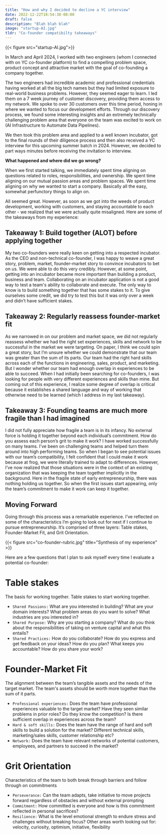 ```yaml
---
title: "How and why I decided to decline a YC interview"
date: 2022-12-22T18:54:38-08:00
draft: false
description: "Blah blah blah"
image: "startup-AI.jpg"
tldr: "Co-founder compatibilty takeaways"
---
```


{{< figure src="startup-AI.jpg">}}

In March and April 2024, I worked with two engineers (whom I connected with on YC co-founder platform) to find a compelling problem space, product concept and attractive market with the goal of co-founding a company together.

The two engineers had incredible academic and professional credentials having worked at all the big tech names but they had limited exposure to real-world business problems. However, they seemed eager to learn. I led them on a 7 week journey of customer discovery, providing them access to my network. We spoke to over 30 customers over this time period, honing in where we wanted to focus our development efforts. Through our discovery process, we found some interesting insights and an extremely technically challenging problem area that everyone on the team was excited to work on (AI Infrastructure to Automate Data Pipelines).

We then took this problem area and applied to a well known incubator, got to the final rounds of their diligence process and then also received a YC interview for this upcoming summer batch in 2024. However, we decided to part ways minutes before receiving the invitation to interview.

**What happened and where did we go wrong?**

When we first started talking, we immediately spent time aligning on questions related to roles, responsibilities, and ownership. We spent time aligning on our mutual passion areas and problem spaces. We spent time aligning on why we wanted to start a company. Basically all the easy, somewhat perfunctory things to align on.

All seemed great. However, as soon as we got into the weeds of product development, working with customers, and staying accountable to each other - we realized that we were actually quite misaligned. Here are some of the takeaways from my experience:
 
## Takeaway 1: Build together (ALOT) before applying together

My two co-founders were really keen on getting into a respected incubator. As the CEO and non-technical co-founder, I was happy to weave a great story, problem, market, founder-market story to convince incubators to bet on us. We were able to do this very credibly. However, at some point, getting into an incubator became more important than building a product, business and team. Collaborating on an incubator application is not a good way to test a team's ability to collaborate and execute. The only way to know is to build something together that has some stakes to it. To give ourselves some credit, we did try to test this but it was only over a week and didn’t have sufficient stakes. 

## Takeaway 2: Regularly reassess founder-market fit 

As we narrowed in on our problem and market space, we did not regularly reassess whether we had the right set experiences, skills and network to be successful in the market we were targeting. On paper, I think we could spin a great story, but I’m unsure whether we could demonstrate that our team was greater than the sum of its parts. Our team had the right hard skills across each of the functions in engineering, sales, product, and marketing. But I wonder whether our team had enough overlap in experiences to be able to succeed. When I had initially been searching for co-founders, I was looking for people with very different experiences and skills than mine. But coming out of this experience, I realize some degree of overlap is critical because it establishes a shared language and way of working that otherwise need to be learned (which I address in my last takeaway).

## Takeaway 3: Founding teams are much more fragile than I had imagined

I did not fully appreciate how fragile a team is in its infancy. No external force is holding it together beyond each individual’s commitment. How do you assess each person’s grit to make it work? I have worked successfully on many teams. I’ve been on challenging teams and helped turn them around into high performing teams. So when I began to see potential issues with our team’s compatibility, I felt confident that I could make it work because at frog, we were literally trained to adapt to differences. However, I’ve now realized that those situations were in the context of an existing organization that was keeping the team together implicitly in the background. Here in the fragile state of early entrepreneurship, there was nothing holding us together. So when the first issues start appearing, only the team’s commitment to make it work can keep it together.

## Moving Forward

Going through this process was a remarkable experience. I’ve reflected on some of the characteristics I’m going to look out for next if I continue to pursue entrepreneurship. It’s comprised of three layers: Table stakes, Founder-Market Fit, and Grit Orientation.

{{< figure src="co-founder-rubric.jpg" title="Synthesis of my experience" >}}

Here are a few questions that I plan to ask myself every time I evaluate a potential co-founder:

# Table stakes
The basis for working together. Table stakes to start working together.
- `Shared Passions:` What are you interested in building? What are your domain interests? What problem areas do you want to solve? What industries are you interested in?
- `Shared Purpose:` Why are you starting a company? What do you think about the responsibilities of taking on venture capital and what this entails?
- `Shared Practices:` How do you collaborate? How do you express and get feedback on your ideas? How do you plan? What keeps you accountable? How do you share your work?

# Founder-Market Fit
The alignment between the team’s tangible assets and the needs of the target market. The team's assets should be worth more together than the sum of it parts. 
- `Professional experiences:` Does the team have professional experiences valuable to the target market? Have they seen similar problems in prior roles? Do they know the competition? Is there sufficient overlap in experiences across the team?
- `Hard & soft skills:` Does the team have the range of hard and soft skills to build a solution for the market? Different technical skills, marketing/sales skills, customer relationship etc?
- `Network:` Does the team have relevant networks of potential customers, employees, and partners to succeed in the market? 

# Grit Orientation 
Characteristics of the team to both break through barriers and follow through on commitments 
- `Perseverance:` Can the team adapts, take initiative to move projects forward regardless of obstacles and without external prompting
- `Commitment:` How committed is everyone and how is this commitment reflected in personal sacrifices?
- `Resilience:` What is the level emotional strength to endure stress and challenges without breaking focus?
Other areas worth looking out for: velocity, curiosity, optimism, initiative, flexibility 
